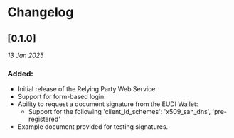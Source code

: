 # Changelog

## [0.1.0]

_13 Jan 2025_

### Added:

- Initial release of the Relying Party Web Service.
- Support for form-based login.
- Ability to request a document signature from the EUDI Wallet:
  - Support for the following 'client_id_schemes': 'x509_san_dns', 'pre-registered'
- Example document provided for testing signatures.
